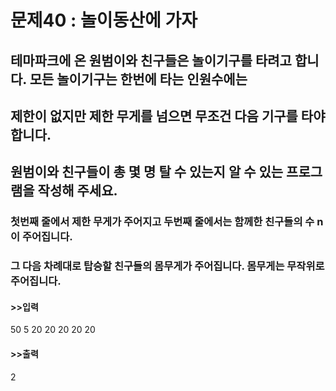 # 문제40 : 놀이동산에 가자

## 테마파크에 온 원범이와 친구들은 놀이기구를 타려고 합니다. 모든 놀이기구는 한번에 타는 인원수에는
## 제한이 없지만 제한 무게를 넘으면 무조건 다음 기구를 타야 합니다.

## 원범이와 친구들이 총 몇 명 탈 수 있는지 알 수 있는 프로그램을 작성해 주세요.

### 첫번째 줄에서 제한 무게가 주어지고 두번째 줄에서는 함께한 친구들의 수 n이 주어집니다.
### 그 다음 차례대로 탑승할 친구들의 몸무게가 주어집니다. 몸무게는 무작위로 주어집니다.

#### >>입력
50
5
20
20
20
20
20

#### >>출력
2